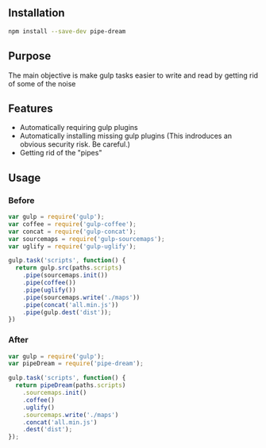 ## Installation
```sh
npm install --save-dev pipe-dream
```

## Purpose
The main objective is make gulp tasks easier to write and read by getting rid of some of the noise

## Features
* Automatically requiring gulp plugins
* Automatically installing missing gulp plugins (This indroduces an obvious security risk. Be careful.)
* Getting rid of the "pipes"

## Usage

### Before
```js
var gulp = require('gulp');
var coffee = require('gulp-coffee');
var concat = require('gulp-concat');
var sourcemaps = require('gulp-sourcemaps');
var uglify = require('gulp-uglify');

gulp.task('scripts', function() {
  return gulp.src(paths.scripts)
    .pipe(sourcemaps.init())
    .pipe(coffee())
    .pipe(uglify())
    .pipe(sourcemaps.write('./maps'))
    .pipe(concat('all.min.js'))
    .pipe(gulp.dest('dist'));
})
```

### After

``` js
var gulp = require('gulp');
var pipeDream = require('pipe-dream');

gulp.task('scripts', function() {
  return pipeDream(paths.scripts)
    .sourcemaps.init()
    .coffee()
    .uglify()
    .sourcemaps.write('./maps')
    .concat('all.min.js')
    .dest('dist');
});
```
